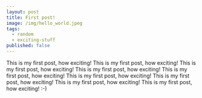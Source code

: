 ```yaml
---
layout: post
title: First post!
image: /img/hello_world.jpeg
tags:
  - random
  - exciting-stuff
published: false
---
```


This is my first post, how exciting! This is my first post, how exciting! This is my first post, how exciting! This is my first post, how exciting! This is my first post, how exciting! This is my first post, how exciting! This is my first post, how exciting! This is my first post, how exciting! This is my first post, how exciting! :-)
